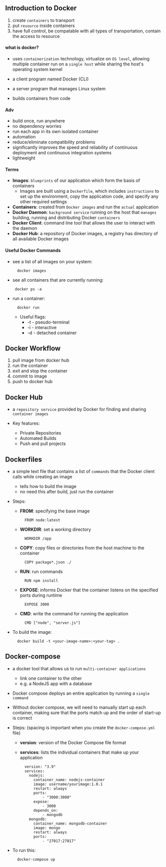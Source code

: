 ## Introduction to Docker
1. create `containers` to transport
2. put `resource` inside containers
3. have full control, be compatable with all types of transportation, contain the access to resource

#### what is docker?

-  uses `containerization` technology, virtualize on `OS level`, allowing multiple container run on a `single host` while sharing the host's operating system kernel

- a client program named Docker (CLI)
- a server program that manages Linux system
- builds containers from code

#### Adv
- build once, run anywhere
- no dependency worries
- run each app in its own isolated container
- automation
- reduce/eliminate compatibility problems
- significantly improves the speed and reliability of continuous deployment and continuous integration systems
- lightweight

#### Terms
- **Images**: `blueprints` of our application which form the basis of containers
    - Images are built using a `Dockerfile`, which includes `instructions` to set up the environment, copy the application code, and specify any other required settings
- **Containers**: created from `Docker images` and run the `actual` application
- **Docker Daemon**: `background service` running on the host that `manages` building, running and distributing Docker `containers`
- **Docker Client**: command line tool that allows the user to interact with the daemon
- **Docker Hub**: a repository of Docker images, a registry has directory of all available Docker images

#### Useful Docker Commands
- see a list of all images on your system: 
    
        docker images

-  see all containers that are currently running:

        docker ps -a

- run a container:

        docker run 
    - Useful flags:
        - -t - pseudo-terminal
        - -i - interactive
        - -d - detached container

## Docker Workflow
1. pull image from docker hub
2. run the container
3. exit and stop the container
4. commit to image
5. push to docker hub

## Docker Hub
- a `repository service` provided by Docker for finding and sharing `container images`

- Key features:
    - Private Repositories
    - Automated Builds
    - Push and pull projects

## Dockerfiles
- a simple text file that contains a list of `commands` that the Docker client calls while creating an image
    - tells how to build the image 
    - no need this after build, just run the container

- Steps:
    - **FROM**: specifying the base image
            
            FROM node:latest

    - **WORKDIR**: set a working directory

            WORKDIR /app

    - **COPY**:  copy files or directories from the host machine to the container
            
            COPY package*.json ./

    - **RUN**: run commands

            RUN npm install

    - **EXPOSE**: informs Docker that the container listens on the specified ports during runtime

            EXPOSE 3000

    - **CMD**: write the command for running the application

            CMD ["node", "server.js"]

- To build the image:

        docker build -t <your-image-name>:<your-tag> .

## Docker-compose

- a docker tool that allows us to run `multi-container applications`
    - link one container to the other
    - e.g. a NodeJS app with a database
- Docker compose deploys an entire application by running a `single command`
- Without docker compose, we will need to manually start up each container, making sure that the ports match up and the order of start-up is correct 

- Steps: (spacing is important when you create the `docker-compose.yml` file)
    - **version**: version of the Docker Compose file format
    - **services**: lists the individual containers that make up your application

            version: "3.9"
            services:
              nodejs:
                container_name: nodejs-container
                image: username/yourimage:1.0.1
                restart: always
                ports: 
                    - "3000:3000"
                expose:
                    - 3000
                depends_on:
                    - mongodb
              mongodb:
                container_name: mongodb-container
                image: mongo
                restart: always
                ports: 
                    - "27017:27017"
- To run this:

        docker-compose up